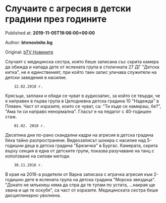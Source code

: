 
# Случаите с агресия в детски градини през годините

Published at: **2019-11-05T19:06:00+00:00**

Author: **btvnovinite.bg**

Original: [bTV Новините](https://btvnovinite.bg/bulgaria/sluchaite-s-agresija-v-detski-gradini-prez-godinite.html)

Случаят с медицинска сестра, която беше записана със скрита камера да обижда и напада дете от яслената група в столичната 27 ДГ "Детска китка", не е единственият, при който таен запис уличава служители на детски заведения в насилие.

        12.02.2018 г.
      
Крясъци, заплахи и обиди се чуват в аудиозапис, за който се твърди, че е направен в първа група в Целодневна детска градина 10 "Надежда" в Плевен.
Част от изразите, които се чуват, са: "Ти къде се намираш, бе?", "Ама ти си направо ненормална". Гласът е на педагог с 40-годишен стаж.

        01.02. 2018 г.
      
Десетина дни по-рано скандални кадри на агресия в детска градина бяха тайно разпространени. Видеозаписът шокира с насилие над 5-годишни деца в детска градина "Брезичка" в Бургас. Камерата, скрита върху секция в една от детските групи, показва разучаване на танц с използване на силови методи.

        30.11.2016 г.
      
В края на 2016-а родители от Варна записаха с играчка агресия към 2-годишно дете в яслената група на детска градина "Морска звездица".
"Докато не млъкнеш няма да спра да те тупам по устата, ...накрая ще хвана и ще те оскубя", са част от изразите.
Медицинската сестра беше дисциплинарно уволнена.

